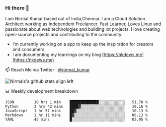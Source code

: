 ### Hi there 👋

 I am Nirmal Kumar based out of India,Chennai. I am a Cloud Solution Architect working as Independent Freelancer. Fast Learner, Loves Linux and passionate about web technologies and building iot projects. I love creating open-source projects and contributing to the community.

- I’m currently working on a app to keep up the inspiration for creators and consumers.
- I am documenting my learnings on my blog [https://nkdews.me](https://nkdews.me)

📫 Reach Me via  Twitter : [@nirmal_kumar](https://twitter.com/nirmal_kumar)

![Nirmals's github stats align left](https://github-readme-stats.vercel.app/api?username=nk-gears&show_icons=true)


📊 Weekly development breakdown

<!--START_SECTION:waka-->
```text
JSON         10 hrs 1 min    █████████████░░░░░░░░░░░░   51.70 % 
Python       3 hrs 42 mins   ████▓░░░░░░░░░░░░░░░░░░░░   19.16 % 
JavaScript   1 hr 57 mins    ██▓░░░░░░░░░░░░░░░░░░░░░░   10.13 % 
Markdown     1 hr 11 mins    █▓░░░░░░░░░░░░░░░░░░░░░░░   06.13 % 
YAML         45 mins         █░░░░░░░░░░░░░░░░░░░░░░░░   03.95 % 
```
<!--END_SECTION:waka-->


